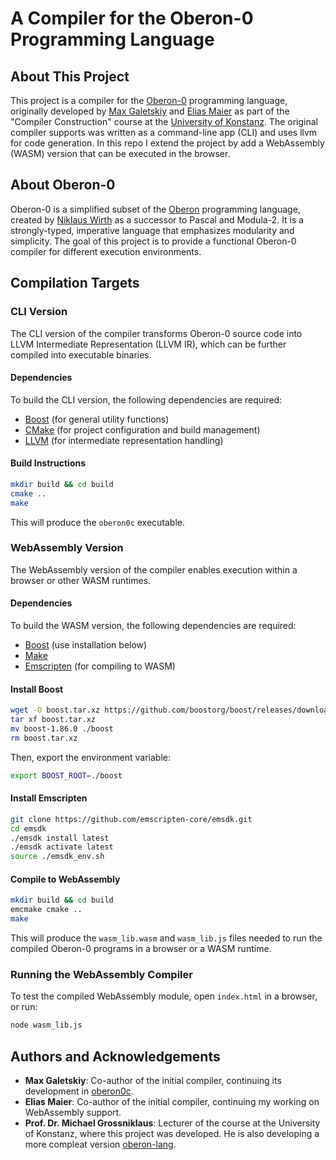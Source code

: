 # A Compiler for the Oberon-0 Programming Language

## About This Project

This project is a compiler for the [Oberon-0](https://oberon.org/en) programming language, originally developed by [Max Galetskiy](https://github.com/max-galetskiy) and [Elias Maier](https://github.com/eelias13) as part of the "Compiler Construction" course at the [University of Konstanz](https://www.uni-konstanz.de/en/). The original compiler supports was written as a command-line app (CLI) and uses llvm for code generation. 
In this repo I extend the project by add a WebAssembly (WASM) version that can be executed in the browser.

## About Oberon-0

Oberon-0 is a simplified subset of the [Oberon](https://oberon.org/en) programming language, created by [Niklaus Wirth](https://people.inf.ethz.ch/wirth/) as a successor to Pascal and Modula-2. It is a strongly-typed, imperative language that emphasizes modularity and simplicity. The goal of this project is to provide a functional Oberon-0 compiler for different execution environments.

## Compilation Targets

### CLI Version

The CLI version of the compiler transforms Oberon-0 source code into LLVM Intermediate Representation (LLVM IR), which can be further compiled into executable binaries.

#### Dependencies

To build the CLI version, the following dependencies are required:
- [Boost](https://www.boost.org/) (for general utility functions)
- [CMake](https://cmake.org/) (for project configuration and build management)
- [LLVM](https://llvm.org/) (for intermediate representation handling)

#### Build Instructions

```bash
mkdir build && cd build
cmake ..
make
```

This will produce the `oberon0c` executable.

### WebAssembly Version

The WebAssembly version of the compiler enables execution within a browser or other WASM runtimes.

#### Dependencies

To build the WASM version, the following dependencies are required:
- [Boost](https://www.boost.org/) (use installation below)
- [Make](https://www.gnu.org/software/make/)
- [Emscripten](https://emscripten.org/) (for compiling to WASM)

#### Install Boost

```bash
wget -O boost.tar.xz https://github.com/boostorg/boost/releases/download/boost-1.86.0/boost-1.86.0-b2-nodocs.tar.xz
tar xf boost.tar.xz 
mv boost-1.86.0 ./boost
rm boost.tar.xz
```

Then, export the environment variable:

```bash
export BOOST_ROOT=./boost
```

#### Install Emscripten
```bash
git clone https://github.com/emscripten-core/emsdk.git
cd emsdk
./emsdk install latest
./emsdk activate latest
source ./emsdk_env.sh
```

#### Compile to WebAssembly

```bash
mkdir build && cd build
emcmake cmake ..
make
```

This will produce the `wasm_lib.wasm` and `wasm_lib.js` files needed to run the compiled Oberon-0 programs in a browser or a WASM runtime.

### Running the WebAssembly Compiler
To test the compiled WebAssembly module, open `index.html` in a browser, or run:
```bash
node wasm_lib.js
```

## Authors and Acknowledgements  

- **Max Galetskiy**: Co-author of the initial compiler, continuing its development in [oberon0c](https://github.com/max-galetskiy/oberon0c).  
- **Elias Maier**: Co-author of the initial compiler, continuing my working on WebAssembly support.  
- **Prof. Dr. Michael Grossniklaus**: Lecturer of the course at the University of Konstanz, where this project was developed. He is also developing a more compleat version [oberon-lang](https://github.com/zaskar9/oberon-lang).

